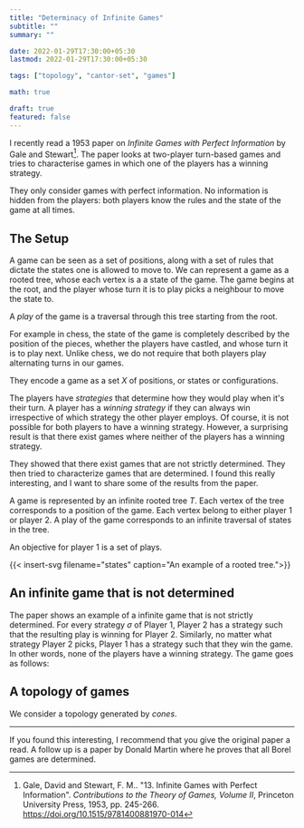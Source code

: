 ```yaml
---
title: "Determinacy of Infinite Games"
subtitle: ""
summary: ""

date: 2022-01-29T17:30:00+05:30
lastmod: 2022-01-29T17:30:00+05:30

tags: ["topology", "cantor-set", "games"]

math: true

draft: true
featured: false
---
```


I recently read a 1953 paper on _Infinite Games with Perfect Information_ by Gale and Stewart[^1]. The paper looks at two-player turn-based games and tries to characterise games in which one of the players has a winning strategy.

They only consider games with perfect information. No information is hidden from the players: both players know the rules and the state of the game at all times. 

## The Setup

A game can be seen as a set of positions, along with a set of rules that dictate the states one is allowed to move to. We can represent a game as a rooted tree, whose each vertex is a a state of the game. The game begins at the root, and the player whose turn it is to play picks a neighbour to move the state to.
 
A _play_ of the game is a traversal through this tree starting from the root.  

For example in chess, the state of the game is completely described by the position of the pieces, whether the players have castled, and whose turn it is to play next. Unlike chess, we do not require that both players play alternating turns in our games. 

They encode a game as a set $X$ of positions, or states or configurations. 

The players have _strategies_ that determine how they would play when it's their turn. A player has a _winning strategy_ if they can always win irrespective of which strategy the other player employs. Of course, it is not possible for both players to have a winning strategy. However, a surprising result is that there exist games where neither of the players has a winning strategy. 

They showed that there exist games that are not strictly determined. They then tried to characterize games that are determined. I found this really interesting, and I want to share some of the results from the paper.    

A game is represented by an infinite rooted tree $T$. Each vertex of the tree corresponds to a position of the game. Each vertex belong to either player 1 or player 2. A play of the game corresponds to an infinite traversal of states in the tree. 

An objective for player 1 is a set of plays. 

{{< insert-svg filename="states" caption="An example of a rooted tree.">}}

## An infinite game that is not determined

The paper shows an example of a infinite game that is not strictly determined. For every strategy $\sigma$ of Player 1, Player 2 has a strategy such that the resulting play is winning for Player 2. Similarly, no matter what strategy Player 2 picks, Player 1 has a strategy such that they win the game. In other words, none of the players have a winning strategy. The game goes as follows:




## A topology of games

We consider a topology generated by _cones_. 

---

If you found this interesting, I recommend that you give the original paper a read. A follow up is a paper by Donald Martin where he proves that all Borel games are determined. 



[^1]: Gale, David and Stewart, F. M.. "13. Infinite Games with Perfect Information". _Contributions to the Theory of Games, Volume II_, Princeton University Press, 1953, pp. 245-266. https://doi.org/10.1515/9781400881970-014
